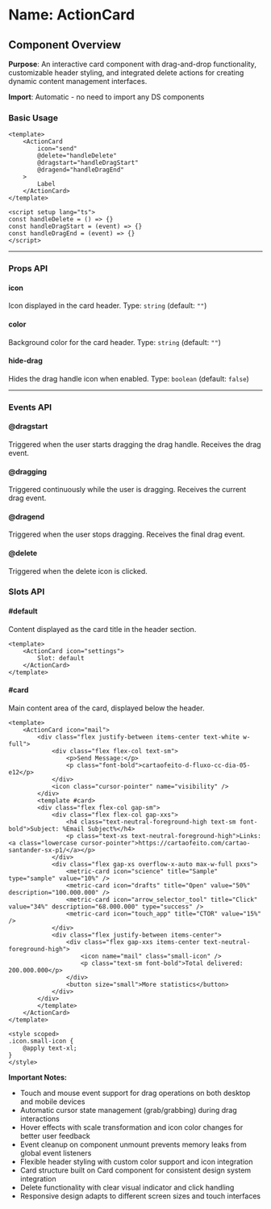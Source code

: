# Name: ActionCard
## Component Overview

**Purpose**: An interactive card component with drag-and-drop functionality, customizable header styling, and integrated delete actions for creating dynamic content management interfaces.

**Import**: Automatic - no need to import any DS components

### Basic Usage

```vue
<template>
    <ActionCard 
        icon="send"
        @delete="handleDelete"
        @dragstart="handleDragStart"
        @dragend="handleDragEnd"
    >
        Label
    </ActionCard>
</template>

<script setup lang="ts">
const handleDelete = () => {}
const handleDragStart = (event) => {}
const handleDragEnd = (event) => {}
</script>
```

---

### Props API

#### icon
Icon displayed in the card header. Type: `string` (default: `""`)

#### color
Background color for the card header. Type: `string` (default: `""`)

#### hide-drag
Hides the drag handle icon when enabled. Type: `boolean` (default: `false`)

---

### Events API

#### @dragstart
Triggered when the user starts dragging the drag handle. Receives the drag event.

#### @dragging
Triggered continuously while the user is dragging. Receives the current drag event.

#### @dragend
Triggered when the user stops dragging. Receives the final drag event.

#### @delete
Triggered when the delete icon is clicked.

### Slots API

#### #default
Content displayed as the card title in the header section.

```vue
<template>
    <ActionCard icon="settings">
        Slot: default
    </ActionCard>
</template>
```

#### #card
Main content area of the card, displayed below the header.

```vue
<template>
    <ActionCard icon="mail">
        <div class="flex justify-between items-center text-white w-full">
            <div class="flex flex-col text-sm">
                <p>Send Message:</p>
                <p class="font-bold">cartaofeito-d-fluxo-cc-dia-05-e12</p>
            </div>
            <icon class="cursor-pointer" name="visibility" />
        </div>
        <template #card>
        <div class="flex flex-col gap-sm">
            <div class="flex flex-col gap-xxs">
                <h4 class="text-neutral-foreground-high text-sm font-bold">Subject: %Email Subject%</h4>
                <p class="text-xs text-neutral-foreground-high">Links: <a class="lowercase cursor-pointer">https://cartaofeito.com/cartao-santander-sx-p1/</a></p>
            </div>
            <div class="flex gap-xs overflow-x-auto max-w-full pxxs">
                <metric-card icon="science" title="Sample" type="sample" value="10%" />
                <metric-card icon="drafts" title="Open" value="50%" description="100.000.000" />
                <metric-card icon="arrow_selector_tool" title="Click" value="34%" description="68.000.000" type="success" />
                <metric-card icon="touch_app" title="CTOR" value="15%" />
            </div>
            <div class="flex justify-between items-center">
                <div class="flex gap-xxs items-center text-neutral-foreground-high">
                    <icon name="mail" class="small-icon" />
                    <p class="text-sm font-bold">Total delivered: 200.000.000</p>
                </div>
                <button size="small">More statistics</button>
            </div>
        </div>
        </template>
    </ActionCard>
</template>

<style scoped>
.icon.small-icon {
    @apply text-xl;
}
</style>
```

**Important Notes:**
- Touch and mouse event support for drag operations on both desktop and mobile devices
- Automatic cursor state management (grab/grabbing) during drag interactions
- Hover effects with scale transformation and icon color changes for better user feedback
- Event cleanup on component unmount prevents memory leaks from global event listeners
- Flexible header styling with custom color support and icon integration
- Card structure built on Card component for consistent design system integration
- Delete functionality with clear visual indicator and click handling
- Responsive design adapts to different screen sizes and touch interfaces